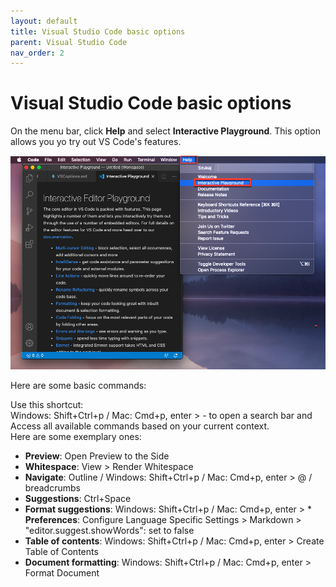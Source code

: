 ```yaml
---
layout: default
title: Visual Studio Code basic options
parent: Visual Studio Code
nav_order: 2
---
```


Visual Studio Code basic options
=========  

On the menu bar, click **Help** and select **Interactive Playground**. This option allows you yo try out VS Code's features.    

![vscoptions](/assets/images/vscIEP.png) 

Here are some basic commands:  


Use this shortcut:  
Windows: Shift+Ctrl+p / Mac: Cmd+p, enter > - to open a search bar and Access all available commands based on your current context.  
Here are some exemplary ones:  

* **Preview**: Open Preview to the Side  
* **Whitespace**: View > Render Whitespace
* **Navigate**: Outline / Windows: Shift+Ctrl+p / Mac: Cmd+p, enter > @ / breadcrumbs
* **Suggestions**: Ctrl+Space
* **Format suggestions**: Windows: Shift+Ctrl+p / Mac: Cmd+p, enter > * **Preferences**: Configure Language Specific Settings > Markdown > "editor.suggest.showWords": set to false
* **Table of contents**: Windows: Shift+Ctrl+p / Mac: Cmd+p, enter > Create Table of Contents
* **Document formatting**: Windows: Shift+Ctrl+p / Mac: Cmd+p, enter > Format Document

